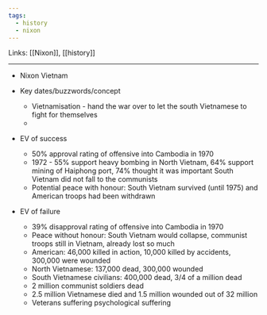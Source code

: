 ```yaml
---
tags:
  - history
  - nixon
---
```

Links: [[Nixon]], [[history]]

***

- Nixon Vietnam 

- Key dates/buzzwords/concept
	- Vietnamisation - hand the war over to let the south Vietnamese to fight for themselves
	- 

- EV of success
	- 50% approval rating of offensive into Cambodia in 1970
	- 1972 - 55% support heavy bombing in North Vietnam, 64% support mining of Haiphong port, 74% thought it was important South Vietnam did not fall to the communists
	- Potential peace with honour: South Vietnam survived (until 1975) and American troops had been withdrawn

- EV of failure
	- 39% disapproval rating of offensive into Cambodia in 1970
	- Peace without honour: South Vietnam would collapse, communist troops still in Vietnam, already lost so much
	- American: 46,000 killed in action, 10,000 killed by accidents, 300,000 were wounded
	- North Vietnamese: 137,000 dead, 300,000 wounded
	- South Vietnamese civilians: 400,000 dead, 3/4 of a million dead
	- 2 million communist soldiers dead
	- 2.5 million Vietnamese died and 1.5 million wounded out of 32 million
	- Veterans suffering psychological suffering